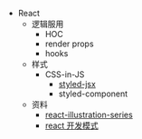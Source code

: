 - React
  - 逻辑服用
    - HOC
    - render props
    - hooks
  - 样式
    - CSS-in-JS
      - [styled-jsx](https://github.com/vercel/styled-jsx)
      - styled-component
  - 资料
    - [react-illustration-series](https://github.com/7kms/react-illustration-series)
    - [react 开发模式](https://www.patterns.dev/)

